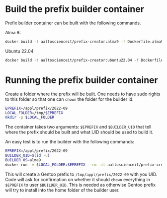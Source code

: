 # Build the prefix builder container

Prefix builder container can be built with the following commands.

Alma 9:
```sh
docker build -t aaltoscienceit/prefix-creator:alma9 -f Dockerfile.alma9 .
```

Ubuntu 22.04
```sh
docker build -t aaltoscienceit/prefix-creator:ubuntu22.04 -f Dockerfile.ubuntu22.04 .
```

# Running the prefix builder container

Create a folder where the prefix will be built. One needs to have sudo rights to this folder so that one can `chown` the folder for the builder id.

```sh
EPREFIX=/appl/prefix/2022-09
LOCAL_FOLDER=/tmp/$EPREFIX
mkdir -p $LOCAL_FOLDER
```

The container takes two arguments: `$EPREFIX` and `$BUILDER_UID` that tell where the prefix should be built and what UID should be used to build it.

An easy test is to run the builder with the following commands:
```sh
EPREFIX=/appl/prefix/2022-09
BUILDER_UID=$(id -u)
BUILDER_OS=alma9
docker run -v $LOCAL_FOLDER:$EPREFIX --rm -it aaltoscienceit/prefix-creator:$BUILDER_OS $EPREFIX $BUILDER_UID
```

This will create a Gentoo prefix to `/tmp/appl/prefix/2022-09` with you UID.
Code will ask for confirmation on whether it should `chown` everything in `$EPREFIX` to user `$BUILDER_UID`.
This is needed as otherwise Gentoo prefix will try to install into the home folder of the builder user.
